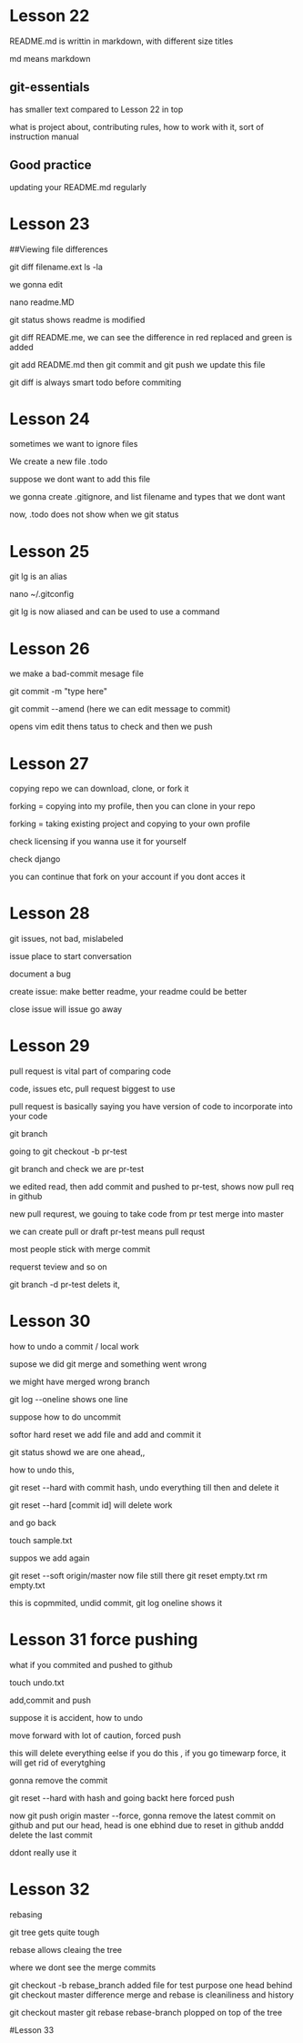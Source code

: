 # Lesson 22
README.md is writtin in markdown, with different size titles

md means markdown

## git-essentials
has smaller text compared to Lesson 22 in top

what is project about, contributing rules, how to work with it, sort of instruction manual

## Good practice
updating your README.md regularly

# Lesson 23
##Viewing file differences

git diff filename.ext
ls -la

we gonna edit

nano readme.MD

git status shows readme is modified

git diff README.me, we can see the difference in red replaced and green is added

git add README.md then git commit and git push we update this file

git diff is always smart todo before commiting
# Lesson 24
sometimes we want to ignore files

We create a new file .todo

suppose we dont want to add this file

we gonna create .gitignore, and list filename and types that we dont want

now, .todo does not show when we git status 

# Lesson 25
git lg is an alias

nano ~/.gitconfig

git lg is now aliased and can be used to use a command

# Lesson 26
we make a bad-commit mesage file

git commit -m "type here"

git commit --amend (here we can edit message to commit)

opens vim edit thens tatus to check and then we push

# Lesson 27
copying repo
	we can download, clone, or fork it

forking = copying into my profile, then you can clone in your repo 

forking = taking existing project and copying to your own profile 

check licensing if you wanna use it for yourself

check django

you can continue that fork on your account if you dont acces it

# Lesson 28
git issues, not bad, mislabeled

issue place to start conversation

document a bug

create issue: make better readme, your readme could be better

close issue will issue go away

# Lesson 29
pull request is vital part of comparing code

code, issues etc, pull request biggest to use

pull request is basically saying you have version of code to incorporate into your code

git branch

going to git checkout -b pr-test

git branch and check we are pr-test

we edited read, then add commit and pushed to pr-test, shows now pull req in github

new pull requrest, we gouing to take code from pr test merge into master

we can create pull or draft
pr-test means pull requst

most people stick with merge commit


requerst teview and so on

git branch -d pr-test delets it, 

# Lesson 30
how to undo a commit / local work

supose we did git merge and something went wrong

we might have merged wrong branch

git log --oneline shows one line

suppose how to do uncommit


softor hard reset
we add file and add and commit it

git status showd we are one ahead,,

how to undo this,

git reset --hard with commit hash, undo everything till then and delete it

git reset --hard [commit id]  will delete work

and go back

touch sample.txt

suppos we add again

git reset --soft origin/master
now file still there
git reset empty.txt 
rm empty.txt

this is copmmited, undid commit, git log oneline shows it

# Lesson 31 force pushing
what if you commited and pushed to github

touch undo.txt

add,commit and push

suppose it is accident, how to undo

move forward with lot of caution, forced push

this will delete everything eelse if you do this , if you go timewarp force, it will get rid of everytghing

gonna remove the commit

git reset --hard with hash and going backt here
forced push

now git push origin master --force, gonna remove the latest commit on github and put our head, head is one ebhind due to reset in github
anddd delete the last commit

ddont really use it

# Lesson 32

rebasing

git tree gets quite tough

rebase allows cleaing the tree

where we dont see the merge commits

git checkout -b rebase_branch
added file for test purpose
one head behind
git checkout master
difference merge and rebase is cleaniliness and history

git checkout master
git rebase rebase-branch plopped on top of the tree


#Lesson 33
